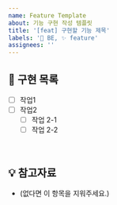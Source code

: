 ```yaml
---
name: Feature Template
about: 기능 구현 작성 템플릿
title: '[feat] 구현할 기능 제목'
labels: '🤖 BE, ✨ feature'
assignees: ''
---
```


## 📝 구현 목록

- [ ] 작업1
- [ ] 작업2
  - [ ] 작업 2-1
  - [ ] 작업 2-2

<br>

## 💡 참고자료

- (없다면 이 항목을 지워주세요.)
